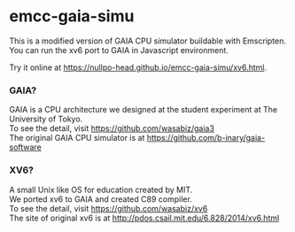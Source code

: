 # emcc-gaia-simu

This is a modified version of GAIA CPU simulator buildable with Emscripten.  
You can run the xv6 port to GAIA in Javascript environment.

Try it online at https://nullpo-head.github.io/emcc-gaia-simu/xv6.html.  

### GAIA?
GAIA is a CPU architecture we designed at the student experiment at The University of Tokyo.  
To see the detail, visit https://github.com/wasabiz/gaia3  
The original GAIA CPU simulator is at https://github.com/b-inary/gaia-software
  
### XV6?
A small Unix like OS for education created by MIT.  
We ported xv6 to GAIA and created C89 compiler.  
To see the detail, visit https://github.com/wasabiz/xv6  
The site of original xv6 is at http://pdos.csail.mit.edu/6.828/2014/xv6.html

